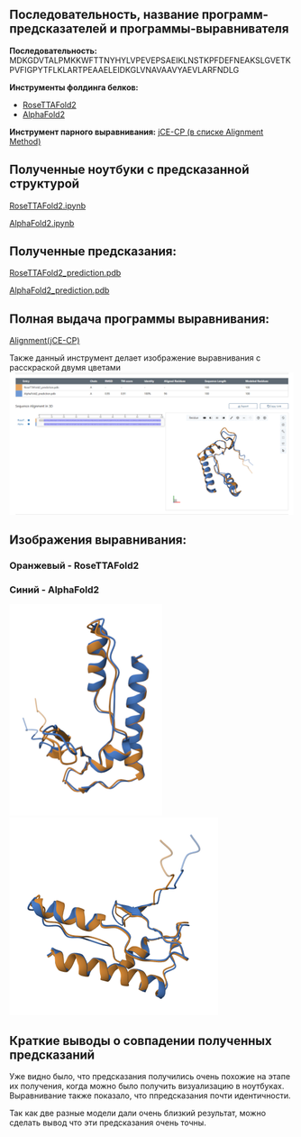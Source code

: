## Последовательность, название программ-предсказателей и программы-выравнивателя

**Последовательность:** MDKGDVTALPMKKWFTTNYHYLVPEVEPSAEIKLNSTKPFDEFNEAKSLGVETKPVFIGPYTFLKLARTPEAAELEIDKGLVNAVAAVYAEVLARFNDLG

**Инструменты фолдинга белков:**

- [RoseTTAFold2](https://colab.research.google.com/github/sokrypton/ColabFold/blob/main/RoseTTAFold2.ipynb)
- [AlphaFold2](https://colab.research.google.com/github/sokrypton/ColabFold/blob/main/AlphaFold2.ipynb)

**Инструмент парного выравнивания:** [jCE-CP (в списке Alignment Method)](https://www.rcsb.org/alignment)


## Полученные ноутбуки с предсказанной структурой

[RoseTTAFold2.ipynb](https://github.com/nosikmy/bioinformatics/blob/main/HW_5/RoseTTAFold2/RoseTTAFold2.ipynb)

[AlphaFold2.ipynb](https://github.com/nosikmy/bioinformatics/blob/main/HW_5/AlphaFold2/AlphaFold2.ipynb)

## Полученные предсказания: 

[RoseTTAFold2_prediction.pdb](https://github.com/PeachMood/bioinformatics/blob/main/HW_5/RoseTTAFold2/RoseTTAFold2_prediction.pdb)

[AlphaFold2_prediction.pdb](https://github.com/PeachMood/bioinformatics/blob/main/HW_5/AlphaFold2/AlphaFold2_prediction.pdb)

## Полная выдача программы выравнивания:
[Alignment(jCE-CP)](https://github.com/PeachMood/bioinformatics/blob/main/HW_5/Alignment(jCE-CP))

Также данный инструмент делает изображение выравнивания с расскраской двумя цветами
![alt text](image.png)


## Изображения выравнивания:
### Оранжевый - RoseTTAFold2
### Синий - AlphaFold2

![alt text](<molstar-image (1).png>)
![alt text](molstar-image.png)



## Краткие выводы о совпадении полученных предсказаний

Уже видно было, что предсказания получились очень похожие на этапе их получения, когда можно было получить визуализацию в ноутбуках. Выравнивание также показало, что ппредсказания почти идентичности. 

Так как две разные модели дали очень близкий результат, можно сделать вывод что эти предсказания очень точны.

